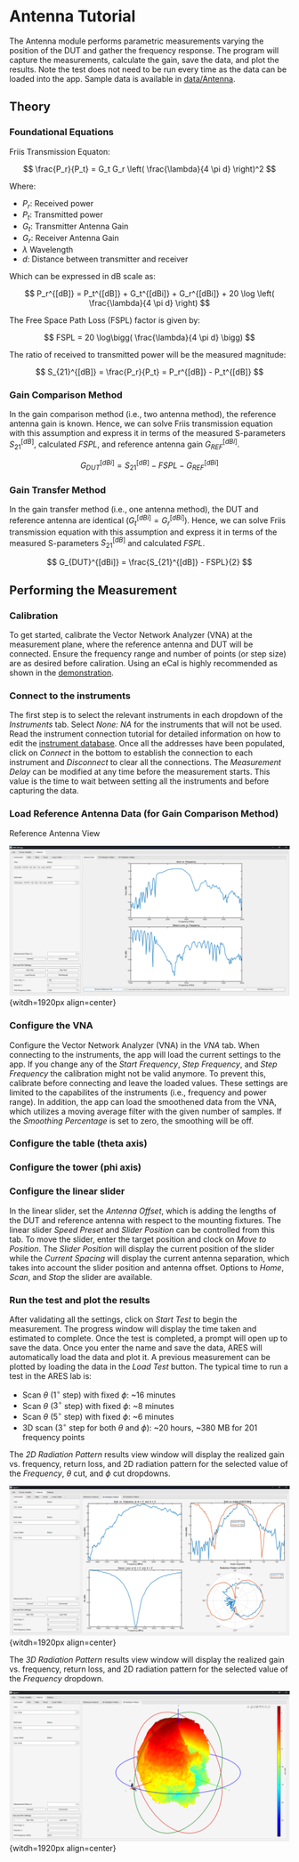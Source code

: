 # Antenna Tutorial

The Antenna module performs parametric measurements varying the position of the DUT and gather the frequency response. The program will capture the measurements, calculate the gain, save the data, and plot the results. Note the test does not need to be run every time as the data can be loaded into the app. Sample data is available in [data/Antenna](https://github.com/AlexDCode/AutomatedRadioEvaluationSuite/tree/main/data/Antenna).

## Theory

### Foundational Equations

Friis Transmission Equaton:

$$
\frac{P_r}{P_t} = G_t G_r \left( \frac{\lambda}{4 \pi d} \right)^2
$$

Where:
* $P_r$: Received power
* $P_t$: Transmitted power
* $G_t$: Transmitter Antenna Gain
* $G_r$: Receiver Antenna Gain
* $\lambda$ Wavelength
* $d$: Distance between transmitter and receiver

Which can be expressed in dB scale as:

$$
P_r^{[dB]} = P_t^{[dB]} + G_t^{[dBi]} + G_r^{[dBi]} + 20 \log \left( \frac{\lambda}{4 \pi d} \right)
$$

The Free Space Path Loss (FSPL) factor is given by:

$$
FSPL = 20 \log\bigg( \frac{\lambda}{4 \pi d} \bigg)
$$

The ratio of received to transmitted power will be the measured magnitude:

$$
S_{21}^{[dB]} = \frac{P_r}{P_t} = P_r^{[dB]} - P_t^{[dB]}
$$

### Gain Comparison Method

In the gain comparison method (i.e., two antenna method), the reference antenna gain is known. Hence, we can solve Friis transmission equation with this assumption and express it in terms of the measured S-parameters $S_{21}^{[dB]}$, calculated $FSPL$, and reference antenna gain $G_{REF}^{[dBi]}$.

$$
G_{DUT}^{[dBi]} = S_{21}^{[dB]} - FSPL - G_{REF}^{[dBi]}
$$


### Gain Transfer Method

In the gain transfer method (i.e., one antenna method), the DUT and reference antenna are identical ($G_t^{[dBi]} = G_r^{[dBi]}$). Hence, we can solve Friis transmission equation with this assumption and express it in terms of the measured S-parameters $S_{21}^{[dB]}$ and calculated $FSPL$.

$$
G_{DUT}^{[dBi]} = \frac{S_{21}^{[dB]} - FSPL}{2}
$$


## Performing the Measurement

### Calibration
To get started, calibrate the Vector Network Analyzer (VNA) at the measurement plane, where the reference antenna and DUT will be connected. Ensure the frequency range and number of points (or step size) are as desired before caliration. Using an eCal is highly recommended as shown in the [demonstration](https://youtu.be/OefvtshJiC0?si=ZZNQlMm1ttoYM5Pf).

### Connect to the instruments

The first step is to select the relevant instruments in each dropdown of the *Instruments* tab. Select *None: NA* for the instruments that will not be used. Read the instrument connection tutorial for detailed information on how to edit the [instrument database](https://aresapp.readthedocs.io/latest/tutorial_instr.html). Once all the addresses have been populated, click on *Connect* in the bottom to establish the connection to each instrument and *Disconnect* to clear all the connections. The *Measurement Delay* can be modified at any time before the measurement starts. This value is the time to wait between setting all the instruments and before capturing the data.

### Load Reference Antenna Data (for Gain Comparison Method)

Reference Antenna View

![Reference Antenna](./assets/Ant/demo_refAnt.png){witdh=1920px align=center}


### Configure the VNA

Configure the Vector Network Analyzer (VNA) in the *VNA* tab. When connecting to the instruments, the app will load the current settings to the app. If you change any of the *Start Frequency*, *Step Frequency*, and *Step Frequency* the calibration might not be valid anymore. To prevent this, calibrate before connecting and leave the loaded values. These settings are limited to the capabilites of the instruments (i.e., frequency and power range). In addition, the app can load the smoothened data from the VNA, which utilizes a moving average filter with the given number of samples. If the *Smoothing Percentage* is set to zero, the smoothing will be off.

### Configure the table (theta axis)



### Configure the tower (phi axis)


### Configure the linear slider

In the linear slider, set the *Antenna Offset*, which is adding the lengths of the DUT and reference antenna with respect to the mounting fixtures. The linear slider *Speed Preset* and *Slider Position* can be controlled from this tab. To move the slider, enter the target position and clock on *Move to Position*. The *Slider Position* will display the current position of the slider while the *Current Spacing* will display the current antenna separation, which takes into account the slider position and antenna offset. Options to *Home*, *Scan*, and *Stop* the slider are available.


### Run the test and plot the results

After validating all the settings, click on *Start Test* to begin the measurement. The progress window will display the time taken and estimated to complete. Once the test is completed, a prompt will open up to save the data. Once you enter the name and save the data, ARES will automatically load the data and plot it. A previous measurement can be plotted by loading the data in the *Load Test* button. The typical time to run a test in the ARES lab is:

* Scan $\theta$ ($1^{\circ}$ step) with fixed $\phi$: ~16 minutes
* Scan $\theta$ ($3^{\circ}$ step) with fixed $\phi$: ~8 minutes
* Scan $\theta$ ($5^{\circ}$ step) with fixed $\phi$: ~6 minutes
* 3D scan ($3^{\circ}$ step for both $\theta$ and $\phi$): ~20 hours, ~380 MB for 201 frequency points

The *2D Radiation Pattern* results view window will display the realized gain vs. frequency, return loss, and 2D radiation pattern for the selected value of the *Frequency*, *$\theta$* cut, and *$\phi$* cut dropdowns.

![Antenna Radiation Pattern](./assets/Ant/demo_2Dpattern.png){witdh=1920px align=center}

The *3D Radiation Pattern* results view window will display the realized gain vs. frequency, return loss, and 2D radiation pattern for the selected value of the *Frequency* dropdown.

![Antenna Radiation Pattern](./assets/Ant/demo_3Dpattern.png){witdh=1920px align=center}

